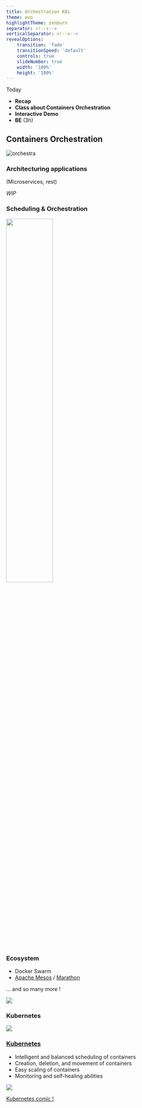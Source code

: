```yaml
---
title: Orchestration K8s
theme: evo
highlightTheme: zenburn
separator: <!--s-->
verticalSeparator: <!--v-->
revealOptions:
    transition: 'fade'
    transitionSpeed: 'default'
    controls: true
    slideNumber: true
    width: '100%'
    height: '100%'
---
```


Today

- **Recap**
- **Class about Containers Orchestration**
- **Interactive Demo**
- **BE** (3h)

<!--s-->

## Containers Orchestration

![orchestra](https://media.giphy.com/media/DPA3NUsVluONq/giphy.gif)

<!--s-->

### Architecturing applications

(Microservices, rest)

<!--v-->

*WIP*

<!--s-->

### Scheduling & Orchestration

<!--v-->

<img src="https://devopedia.org/images/article/37/6042.1530784538.jpg" alt="" style="width: 50%; height: 50%; background:none; border:none; box-shadow:none;"/>

<!--s-->

### Ecosystem

<!--v-->

- Docker Swarm
- [Apache Mesos](https://mesos.apache.org/) / [Marathon](https://github.com/mesosphere/marathon)

... and so many more !

![](https://img1.daumcdn.net/thumb/R800x0/?scode=mtistory2&fname=https%3A%2F%2Ft1.daumcdn.net%2Fcfile%2Ftistory%2F996C7D4B5AF43B6C27)

<!--s-->

### Kubernetes

![](https://media.giphy.com/media/l0Iyj8mER3cwNqJ6o/giphy.gif)

<!--v-->

### [Kubernetes](https://kubernetes.io/docs/concepts/overview/what-is-kubernetes/)

- Intelligent and balanced scheduling of containers
- Creation, deletion, and movement of containers
- Easy scaling of containers
- Monitoring and self-healing abilities

<!--v-->

![](https://mapr.com/products/kubernetes/assets/containers-in-pods.png)

<!--v-->

[Kubernetes comic !](https://cloud.google.com/kubernetes-engine/kubernetes-comic/)